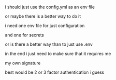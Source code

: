 i should just use the config.yml as an env file

or maybe there is a better way to do it

i need one env file for just configuration

and one for secrets

or is there a better way than to just use .env

in the end i just need to make sure that it requires me

my own signature

best would be 2 or 3 factor authentication i guess
